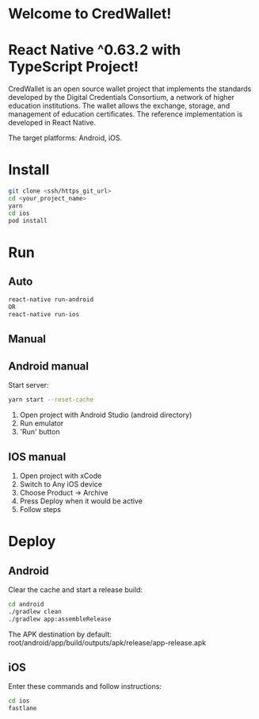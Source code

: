 # Welcome to CredWallet!

# React Native ^0.63.2 with TypeScript Project!

CredWallet is an open source wallet project that implements the standards developed by the Digital Credentials Consortium, a network of higher education institutions. The wallet allows the exchange, storage, and management of education certificates. The reference implementation is developed in React Native. 

The target platforms: Android, iOS.

# Install

```sh
git clone <ssh/https_git_url>
cd <your_project_name>
yarn
cd ios
pod install
```

# Run

## Auto

```sh
react-native run-android
OR
react-native run-ios
```

## Manual

## Android manual

Start server:

```sh
yarn start --reset-cache
```

1. Open project with Android Studio (android directory)
2. Run emulator
3. 'Run' button

## IOS manual

1. Open project with xCode
2. Switch to Any iOS device
3. Choose Product -> Archive
4. Press Deploy when it would be active
5. Follow steps

# Deploy

## Android

Clear the cache and start a release build:

```sh
cd android
./gradlew clean
./gradlew app:assembleRelease
```

The APK destination by default:
root/android/app/build/outputs/apk/release/app-release.apk

## iOS

Enter these commands and follow instructions:

```sh
cd ios
fastlane
```
